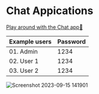 # Chat Appications
[Play around with the Chat app🙂 ](https://chat-app-cm.netlify.app/)

| Example users | Password  |
| :-------- | :---------- | 
| 01. Admin | 1234 |
| 02. User 1 | 1234 |
| 03. User 2 | 1234 |

![Screenshot 2023-09-15 141901](https://github.com/Mariga-M/chat-app/assets/77338790/d9b45801-2396-48c5-8a86-d2eec769628b)
